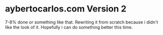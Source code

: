 # aybertocarlos.com Version 2
7-8% done or something like that. Rewriting it from scratch because i didn't like the look of it. Hopefully i can do something better this time.
